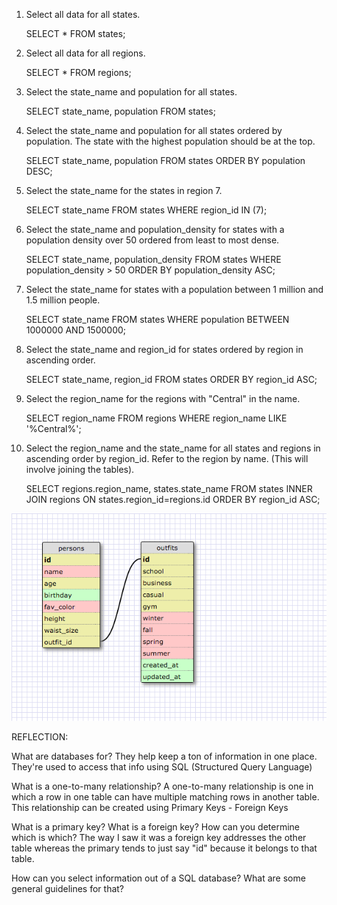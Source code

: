 1. Select all data for all states.
	
	SELECT * FROM states;

2. Select all data for all regions.
	
	SELECT * FROM regions;

3. Select the state_name and population for all states.
	
	SELECT state_name, population FROM states;

4. Select the state_name and population for all states ordered by population. The state with the highest population should be at the top.
	
	SELECT state_name, population FROM states ORDER BY population DESC;

5. Select the state_name for the states in region 7.
	
	SELECT state_name FROM states WHERE region_id IN (7);

6. Select the state_name and population_density for states with a population density over 50 ordered from least to most dense.
	
	SELECT state_name, population_density FROM states WHERE population_density > 50 ORDER BY population_density ASC;

7. Select the state_name for states with a population between 1 million and 1.5 million people.
	
	SELECT state_name FROM states WHERE population BETWEEN 1000000 AND 1500000;

8. Select the state_name and region_id for states ordered by region in ascending order.
	
	SELECT state_name, region_id FROM states ORDER BY region_id ASC;

9. Select the region_name for the regions with "Central" in the name.
	
	SELECT region_name FROM regions WHERE region_name LIKE '%Central%';

10. Select the region_name and the state_name for all states and regions in ascending order by region_id. Refer to the region by name. (This will involve joining the tables).
	
	SELECT regions.region_name, states.state_name FROM states INNER JOIN regions ON states.region_id=regions.id ORDER BY region_id ASC;

<img src="outfit_schema.png">

REFLECTION:

What are databases for?
They help keep a ton of information in one place.  They're used to access that info using SQL (Structured Query Language)

What is a one-to-many relationship?
A one-to-many relationship is one in which a row in one table can have multiple matching rows in another table.  This relationship can be created using Primary Keys - Foreign Keys


What is a primary key? What is a foreign key? How can you determine which is which?
The way I saw it was a foreign key addresses the other table whereas the primary tends to just say "id" because it belongs to that table.


How can you select information out of a SQL database? What are some general guidelines for that?
